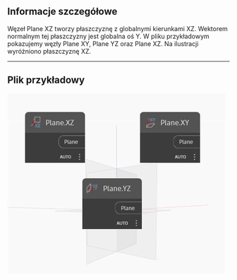 ## Informacje szczegółowe
Węzeł Plane XZ tworzy płaszczyznę z globalnymi kierunkami XZ. Wektorem normalnym tej płaszczyzny jest globalna oś Y. W pliku przykładowym pokazujemy węzły Plane XY, Plane YZ oraz Plane XZ. Na ilustracji wyróżniono płaszczyznę XZ.
___
## Plik przykładowy

![XZ](./Autodesk.DesignScript.Geometry.Plane.XZ_img.jpg)

